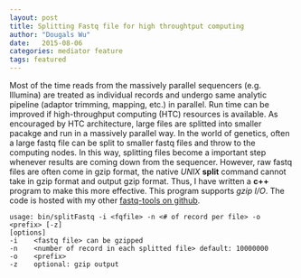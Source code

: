 ```yaml
---
layout: post
title: Splitting Fastq file for high throughtput computing
author: "Dougals Wu"
date:   2015-08-06
categories: mediator feature
tags: featured
---
```


Most of the time reads from the massively parallel sequencers (e.g. Illumina) are treated as individual records and undergo same analytic pipeline (adaptor trimming, mapping, etc.) in parallel. Run time can be improved if high-throughput computing (HTC) resources is available. As encouraged by HTC architecture, large files are splitted into smaller pacakge and run in a massively parallel way. In the world of genetics, often a large fastq file can be split to smaller fastq files and throw to the computing nodes. In this way, splitting files become a important step whenever results are coming down from the sequencer. However, raw fastq files are often come in gzip format, the native *UNIX* **split** command cannot take in gzip format and output gzip format. Thus, I have written a **c++** program to make this more effective. This program supports *gzip I/O*. The code is hosted with my other [fastq-tools on github](https://github.com/wckdouglas/fastq-tools). 

```
usage: bin/splitFastq -i <fqfile> -n <# of record per file> -o <prefix> [-z]
[options]
-i    <fastq file> can be gzipped
-n    <number of record in each splitted file> default: 10000000
-o    <prefix>
-z    optional: gzip output
```

<script src="https://gist.github.com/wckdouglas/052bd7c986fd65b3673c.js"></script>

